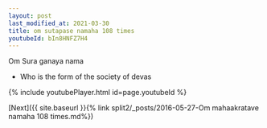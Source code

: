 ```yaml
---
layout: post
last_modified_at: 2021-03-30
title: om sutapase namaha 108 times
youtubeId: bIn8HNFZ7H4
---
```

 
 
Om Sura ganaya nama 
 
 -  Who is the form of the society of devas 
 
  
 
  
 
 
 
 
 
 


{% include youtubePlayer.html id=page.youtubeId %}
 
[Next]({{ site.baseurl }}{% link  split2/_posts/2016-05-27-Om mahaakratave namaha 108 times.md%})
 
